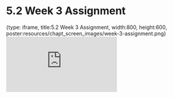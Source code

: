 # 5.2 Week 3 Assignment
 
{type: iframe, title:5.2 Week 3 Assignment, width:800, height:600, poster:resources/chapt_screen_images/week-3-assignment.png}
![](https://andrew-bortvin.github.io/slimNotes/no_toc/week-3-assignment.html)
 

 
